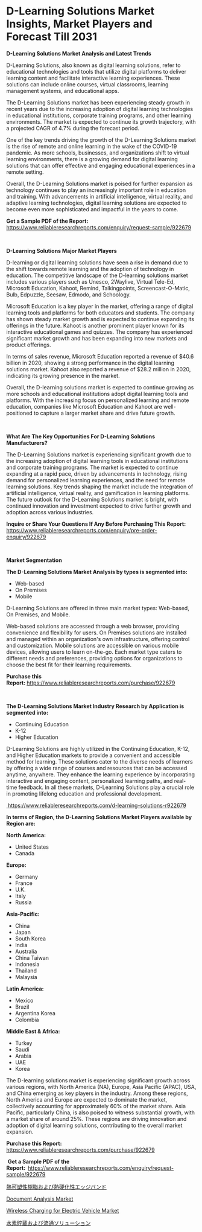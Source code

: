 <p><h1>D-Learning Solutions Market Insights, Market Players and Forecast Till 2031</h1></p><p><strong>D-Learning Solutions Market Analysis and Latest Trends</strong></p>
<p><p>D-Learning Solutions, also known as digital learning solutions, refer to educational technologies and tools that utilize digital platforms to deliver learning content and facilitate interactive learning experiences. These solutions can include online courses, virtual classrooms, learning management systems, and educational apps.</p><p>The D-Learning Solutions market has been experiencing steady growth in recent years due to the increasing adoption of digital learning technologies in educational institutions, corporate training programs, and other learning environments. The market is expected to continue its growth trajectory, with a projected CAGR of 4.7% during the forecast period.</p><p>One of the key trends driving the growth of the D-Learning Solutions market is the rise of remote and online learning in the wake of the COVID-19 pandemic. As more schools, businesses, and organizations shift to virtual learning environments, there is a growing demand for digital learning solutions that can offer effective and engaging educational experiences in a remote setting.</p><p>Overall, the D-Learning Solutions market is poised for further expansion as technology continues to play an increasingly important role in education and training. With advancements in artificial intelligence, virtual reality, and adaptive learning technologies, digital learning solutions are expected to become even more sophisticated and impactful in the years to come.</p></p>
<p><strong>Get a Sample PDF of the Report:&nbsp;</strong> <a href="https://www.reliableresearchreports.com/enquiry/request-sample/922679">https://www.reliableresearchreports.com/enquiry/request-sample/922679</a></p>
<p>&nbsp;</p>
<p><strong>D-Learning Solutions Major Market Players</strong></p>
<p><p>D-learning or digital learning solutions have seen a rise in demand due to the shift towards remote learning and the adoption of technology in education. The competitive landscape of the D-learning solutions market includes various players such as Unesco, 2Waylive, Virtual Tele-Ed, Microsoft Education, Kahoot, Remind, Talkingpoints, Screencast-O-Matic, Bulb, Edpuzzle, Seesaw, Edmodo, and Schoology.</p><p>Microsoft Education is a key player in the market, offering a range of digital learning tools and platforms for both educators and students. The company has shown steady market growth and is expected to continue expanding its offerings in the future. Kahoot is another prominent player known for its interactive educational games and quizzes. The company has experienced significant market growth and has been expanding into new markets and product offerings.</p><p>In terms of sales revenue, Microsoft Education reported a revenue of $40.6 billion in 2020, showing a strong performance in the digital learning solutions market. Kahoot also reported a revenue of $28.2 million in 2020, indicating its growing presence in the market.</p><p>Overall, the D-learning solutions market is expected to continue growing as more schools and educational institutions adopt digital learning tools and platforms. With the increasing focus on personalized learning and remote education, companies like Microsoft Education and Kahoot are well-positioned to capture a larger market share and drive future growth.</p></p>
<p>&nbsp;</p>
<p><strong>What Are The Key Opportunities For D-Learning Solutions Manufacturers?</strong></p>
<p><p>The D-Learning Solutions market is experiencing significant growth due to the increasing adoption of digital learning tools in educational institutions and corporate training programs. The market is expected to continue expanding at a rapid pace, driven by advancements in technology, rising demand for personalized learning experiences, and the need for remote learning solutions. Key trends shaping the market include the integration of artificial intelligence, virtual reality, and gamification in learning platforms. The future outlook for the D-Learning Solutions market is bright, with continued innovation and investment expected to drive further growth and adoption across various industries.</p></p>
<p><strong>Inquire or Share Your Questions If Any Before Purchasing This Report:</strong> <a href="https://www.reliableresearchreports.com/enquiry/pre-order-enquiry/922679">https://www.reliableresearchreports.com/enquiry/pre-order-enquiry/922679</a></p>
<p>&nbsp;</p>
<p><strong>Market Segmentation</strong></p>
<p><strong>The D-Learning Solutions Market Analysis by types is segmented into:</strong></p>
<p><ul><li>Web-based</li><li>On Premises</li><li>Mobile</li></ul></p>
<p><p>D-Learning Solutions are offered in three main market types: Web-based, On Premises, and Mobile. </p><p>Web-based solutions are accessed through a web browser, providing convenience and flexibility for users. On Premises solutions are installed and managed within an organization's own infrastructure, offering control and customization. Mobile solutions are accessible on various mobile devices, allowing users to learn on-the-go. Each market type caters to different needs and preferences, providing options for organizations to choose the best fit for their learning requirements.</p></p>
<p><strong>Purchase this Report:&nbsp;</strong><a href="https://www.reliableresearchreports.com/purchase/922679">https://www.reliableresearchreports.com/purchase/922679</a></p>
<p>&nbsp;</p>
<p><strong>The D-Learning Solutions Market Industry Research by Application is segmented into:</strong></p>
<p><ul><li>Continuing Education</li><li>K-12</li><li>Higher Education</li></ul></p>
<p><p>D-Learning Solutions are highly utilized in the Continuing Education, K-12, and Higher Education markets to provide a convenient and accessible method for learning. These solutions cater to the diverse needs of learners by offering a wide range of courses and resources that can be accessed anytime, anywhere. They enhance the learning experience by incorporating interactive and engaging content, personalized learning paths, and real-time feedback. In all these markets, D-Learning Solutions play a crucial role in promoting lifelong education and professional development.</p></p>
<p><a href="https://www.reliableresearchreports.com/d-learning-solutions-r922679">&nbsp;https://www.reliableresearchreports.com/d-learning-solutions-r922679</a></p>
<p><strong>In terms of Region, the D-Learning Solutions Market Players available by Region are:</strong></p>
<p>
    <p> <strong> North America: </strong>
        <ul>
            <li>United States</li>
            <li>Canada</li>
        </ul>
        </p> 
    <p> <strong> Europe: </strong>
        <ul>
            <li>Germany</li>
            <li>France</li>
            <li>U.K.</li>
            <li>Italy</li>
            <li>Russia</li>
        </ul>
        </p> 
    <p> <strong> Asia-Pacific: </strong>
        <ul>
            <li>China</li>
            <li>Japan</li>
            <li>South Korea</li>
            <li>India</li>
            <li>Australia</li>
            <li>China Taiwan</li>
            <li>Indonesia</li>
            <li>Thailand</li>
            <li>Malaysia</li>
        </ul>
        </p> 
    <p> <strong> Latin America: </strong>
        <ul>
            <li>Mexico</li>
            <li>Brazil</li>
            <li>Argentina Korea</li>
            <li>Colombia</li>
        </ul>
        </p> 
    <p> <strong> Middle East & Africa: </strong>
        <ul>
            <li>Turkey</li>
            <li>Saudi</li>
            <li>Arabia</li>
            <li>UAE</li>
            <li>Korea</li>
        </ul>
    </p>
    </p>
<p><p>The D-learning solutions market is experiencing significant growth across various regions, with North America (NA), Europe, Asia Pacific (APAC), USA, and China emerging as key players in the industry. Among these regions, North America and Europe are expected to dominate the market, collectively accounting for approximately 60% of the market share. Asia Pacific, particularly China, is also poised to witness substantial growth, with a market share of around 25%. These regions are driving innovation and adoption of digital learning solutions, contributing to the overall market expansion.</p></p>
<p><strong>Purchase this Report: </strong><a href="https://www.reliableresearchreports.com/purchase/922679">https://www.reliableresearchreports.com/purchase/922679</a></p>
<p>&nbsp;<strong>Get a Sample PDF of the Report:&nbsp;&nbsp;</strong><a href="https://www.reliableresearchreports.com/enquiry/request-sample/922679">https://www.reliableresearchreports.com/enquiry/request-sample/922679</a></p>
<p><strong></strong></p>
<p><p><a href="https://github.com/SarahFahey88/Market-Research-Report-List-2/blob/main/9566073181866.md">熱可塑性樹脂および熱硬化性エッジバンド</a></p><p><a href="https://github.com/rslnowrouzi/Market-Research-Report-List-1/blob/main/document-analysis-market.md">Document Analysis Market</a></p><p><a href="https://github.com/LiamKanenood/Market-Research-Report-List-1/blob/main/wireless-charging-for-electric-vehicle-market.md">Wireless Charging for Electric Vehicle Market</a></p><p><a href="https://github.com/mathieurico66/Market-Research-Report-List-2/blob/main/7160082181865.md">水素貯蔵および流通ソリューション</a></p></p>
